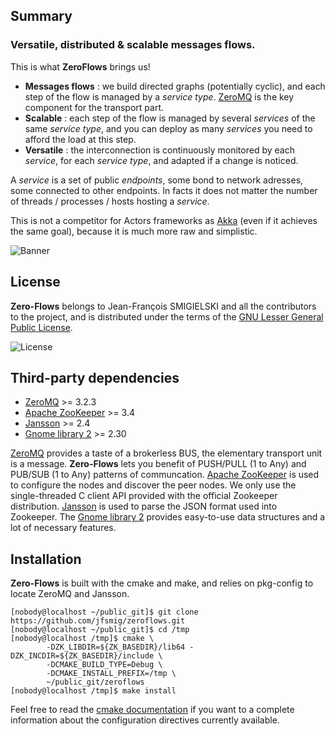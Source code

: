## Summary

### Versatile, distributed & scalable messages flows.

This is what **ZeroFlows** brings us!

* **Messages flows** : we build directed graphs (potentially cyclic), and each step of the flow is managed by a *service type*. [ZeroMQ](http://zeromq.org) is the key component for the transport part.
* **Scalable** : each step of the flow is managed by several *services* of the same *service type*, and you can deploy as many *services* you need to afford the load at this step.
* **Versatile** : the interconnection is continuously monitored by each *service*, for each *service type*, and adapted if a change is noticed.

A *service* is a set of public *endpoints*, some bond to network adresses, some connected to other endpoints. In facts it does not matter the number of threads / processes / hosts hosting a *service*.

This is not a competitor for Actors frameworks as [Akka](http://akka.io) (even if it achieves the same goal), because it is much more raw and simplistic.

![Banner](http://jfsmig.github.io/zeroflows/images/banner.svg)

## License

**Zero-Flows** belongs to Jean-François SMIGIELSKI and all the contributors to the project, and is distributed under the terms of the [GNU Lesser General Public License](http://www.gnu.org/licenses/agpl.html).

![License](http://www.gnu.org/graphics/lgplv3-88x31.png)


## Third-party dependencies

* [ZeroMQ](http://zeromq.org) >= 3.2.3
* [Apache ZooKeeper](http://zookeeper.apache.org) >= 3.4
* [Jansson](http://www.digip.org/jansson/) >= 2.4
* [Gnome library 2](https://developer.gnome.org/glib/) >= 2.30

[ZeroMQ](http://zeromq.org) provides a taste of a brokerless BUS, the elementary transport unit is a message.
**Zero-Flows** lets you benefit of PUSH/PULL (1 to Any) and PUB/SUB (1 to Any) patterns of communcation.
[Apache ZooKeeper](http://zookeeper.apache.org) is used to configure the nodes and discover the peer nodes.
We only use the single-threaded C client API provided with the official Zookeeper distribution.
[Jansson](http://www.digip.org/jansson/) is used to parse the JSON format used into Zookeeper.
The [Gnome library 2](https://developer.gnome.org/glib/) provides easy-to-use data structures and a lot of necessary features.


## Installation

**Zero-Flows** is built with the cmake and make, and relies on pkg-config to locate ZeroMQ and Jansson.

    [nobody@localhost ~/public_git]$ git clone https://github.com/jfsmig/zeroflows.git
    [nobody@localhost ~/public_git]$ cd /tmp
    [nobody@localhost /tmp]$ cmake \
            -DZK_LIBDIR=${ZK_BASEDIR}/lib64 -DZK_INCDIR=${ZK_BASEDIR}/include \
            -DCMAKE_BUILD_TYPE=Debug \
            -DCMAKE_INSTALL_PREFIX=/tmp \
            ~/public_git/zeroflows
    [nobody@localhost /tmp]$ make install

Feel free to read the [cmake documentation](http://cmake.org) if you want to a complete information about the configuration directives currently available.

